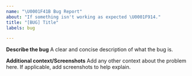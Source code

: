 ```yaml
---
name: "\U0001F41B Bug Report"
about: "If something isn't working as expected \U0001F914."
title: "[BUG] Title"
labels: bug

---
```


**Describe the bug**
A clear and concise description of what the bug is.

**Additional context/Screenshots**
Add any other context about the problem here. If applicable, add screenshots to help explain.
